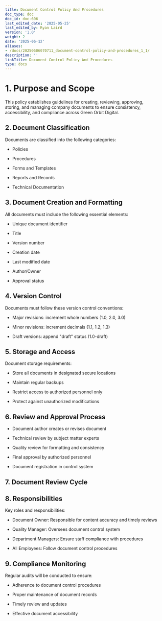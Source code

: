 ```yaml
---
title: Document Control Policy And Procedures
doc_type: doc
doc_id: doc-606
last_edited_date: '2025-05-25'
last_edited_by: Ryan Laird
version: '1.0'
weight: 2
date: '2025-06-12'
aliases:
- /docs/20250606070711_document-control-policy-and-procedures_1_1/
description: ''
linkTitle: Document Control Policy And Procedures
type: docs
---
```


# 1. Purpose and Scope

This policy establishes guidelines for creating, reviewing, approving, storing, and managing company documents to ensure consistency, accessibility, and compliance across Green Orbit Digital.

## 2. Document Classification

Documents are classified into the following categories:

- Policies

- Procedures

- Forms and Templates

- Reports and Records

- Technical Documentation

## 3. Document Creation and Formatting

All documents must include the following essential elements:

- Unique document identifier

- Title

- Version number

- Creation date

- Last modified date

- Author/Owner

- Approval status

## 4. Version Control

Documents must follow these version control conventions:

- Major revisions: increment whole numbers (1.0, 2.0, 3.0)

- Minor revisions: increment decimals (1.1, 1.2, 1.3)

- Draft versions: append "draft" status (1.0-draft)

## 5. Storage and Access

Document storage requirements:

- Store all documents in designated secure locations

- Maintain regular backups

- Restrict access to authorized personnel only

- Protect against unauthorized modifications

## 6. Review and Approval Process

- Document author creates or revises document

- Technical review by subject matter experts

- Quality review for formatting and consistency

- Final approval by authorized personnel

- Document registration in control system

## 7. Document Review Cycle

<!-- Unsupported block type: table -->

## 8. Responsibilities

Key roles and responsibilities:

- Document Owner: Responsible for content accuracy and timely reviews

- Quality Manager: Oversees document control system

- Department Managers: Ensure staff compliance with procedures

- All Employees: Follow document control procedures

## 9. Compliance Monitoring

Regular audits will be conducted to ensure:

- Adherence to document control procedures

- Proper maintenance of document records

- Timely review and updates

- Effective document accessibility
